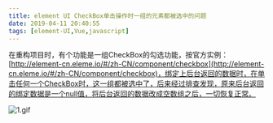 ```yaml
---
title: element UI CheckBox单击操作时一组的元素都被选中的问题
date: 2019-04-11 20:40:55
tags: [element-UI,Vue,javascript]
---
```


在重构项目时，有个功能是一组CheckBox的勾选功能，按官方实例：[http://element-cn.eleme.io/#/zh-CN/component/checkbox](http://element-cn.eleme.io/#/zh-CN/component/checkbox)，绑定上后台返回的数据时，在单击任何一个CheckBox时，这一组都被选中了，后来经过排查发现，原来后台返回的绑定数据是一个null值，将后台返回的数据改成空数组之后，一切恢复正常。






![1.gif](https://upload-images.jianshu.io/upload_images/2665968-c7e9627459dcd11c.gif?imageMogr2/auto-orient/strip)
